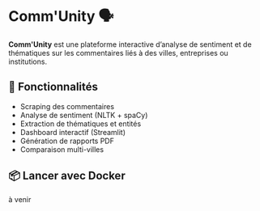 # Comm'Unity 🗣️

**Comm'Unity** est une plateforme interactive d’analyse de sentiment et de thématiques sur les commentaires liés à des villes, entreprises ou institutions.

## 🚀 Fonctionnalités

- Scraping des commentaires
- Analyse de sentiment (NLTK + spaCy)
- Extraction de thématiques et entités
- Dashboard interactif (Streamlit)
- Génération de rapports PDF
- Comparaison multi-villes

## 📦 Lancer avec Docker
à venir

